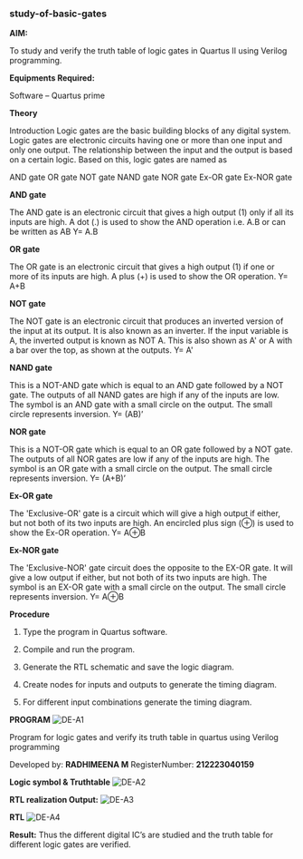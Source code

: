 ### study-of-basic-gates

**AIM:** 

To study and verify the truth table of logic gates in Quartus II using Verilog programming.

**Equipments Required:**

Software – Quartus prime 

**Theory**

Introduction Logic gates are the basic building blocks of any digital system. Logic gates are electronic circuits having one or more than one input and only one output. The relationship between the input and the output is based on a certain logic. Based on this, logic gates are named as

AND gate OR gate NOT gate NAND gate NOR gate Ex-OR gate Ex-NOR gate

**AND gate**

The AND gate is an electronic circuit that gives a high output (1) only if all its inputs are high. A dot (.) is used to show the AND operation i.e. A.B or can be written as AB
Y= A.B

**OR gate** 

The OR gate is an electronic circuit that gives a high output (1) if one or more of its inputs are high. A plus (+) is used to show the OR operation.
Y= A+B

**NOT gate**

The NOT gate is an electronic circuit that produces an inverted version of the input at its output. It is also known as an inverter. If the input variable is A, the inverted output is known as NOT A. This is also shown as A' or A with a bar over the top, as shown at the outputs.
Y= A'

**NAND gate**

This is a NOT-AND gate which is equal to an AND gate followed by a NOT gate. The outputs of all NAND gates are high if any of the inputs are low. The symbol is an AND gate with a small circle on the output. The small circle represents inversion.
Y= (AB)’

**NOR gate**

This is a NOT-OR gate which is equal to an OR gate followed by a NOT gate. The outputs of all NOR gates are low if any of the inputs are high. The symbol is an OR gate with a small circle on the output. The small circle represents inversion.
Y= (A+B)’

**Ex-OR gate**

The 'Exclusive-OR' gate is a circuit which will give a high output if either, but not both of its two inputs are high. An encircled plus sign (⊕) is used to show the Ex-OR operation.
Y= A⊕B

**Ex-NOR gate**

The 'Exclusive-NOR' gate circuit does the opposite to the EX-OR gate. It will give a low output if either, but not both of its two inputs are high. The symbol is an EX-OR gate with a small circle on the output. The small circle represents inversion.
Y= A⊕B

**Procedure** 

1.	Type the program in Quartus software.

2.	Compile and run the program.

3.	Generate the RTL schematic and save the logic diagram.

4.	Create nodes for inputs and outputs to generate the timing diagram.

5.	For different input combinations generate the timing diagram.


**PROGRAM**
![DE-A1](https://github.com/Iswarya0580/study-of-basic-gates/assets/149989171/bec2509f-812b-45f4-aa69-4a014e2a783f)

Program for logic gates and verify its truth table in quartus using Verilog programming

 Developed by: **RADHIMEENA M**
 RegisterNumber: **212223040159**
 
**Logic symbol & Truthtable**
![DE-A2](https://github.com/Iswarya0580/study-of-basic-gates/assets/149989171/dc2a0ffe-540b-42f6-9fed-1aa42bd1996c)

**RTL realization Output:** 
![DE-A3](https://github.com/Iswarya0580/study-of-basic-gates/assets/149989171/d5dbe95a-b6cb-434b-845f-102043efcf0c)

**RTL**
![DE-A4](https://github.com/Iswarya0580/study-of-basic-gates/assets/149989171/49cb34d5-ac40-4783-83a5-522bd8f0f22b)

**Result:**
Thus the different digital IC’s are studied and the truth table for different logic gates are verified.

